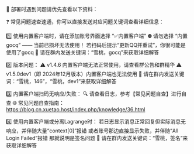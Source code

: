 🧩 部署时遇到问题请优先查看以下资料：

❓ 常见问题速查速通，你可以直接发送对应问题关键词查看详细信息：

1️⃣ 使用内置客户端时，请在添加账号界面选择 “✅内置客户端”
⛔ 请勿选择 “内置gocq” —— 当前已损坏无法使用！
若扫码后提示“更新QQ并重试”，你很可能是使用了gocq
📌 请在群内发送关键词：“雪桃，gocq”来获取详细解答

2️⃣ 版本问题：
⚠️ v1.4.6 内置客户端无法正常使用，请查看群公告和群精华
⚠️ v1.5.0dev1（即 2024年12月版本）内置客户端也无法使用
📌 请在群内发送关键词：“雪桃，146”，“雪桃，dev1”来获取详细解答

3️⃣ 内置客户端扫码无响应/失败：
🔍 请查看日志，参考【常见问题自查】进行自查
🌐 常见问题自查指南：https://blog.cn.xuetao.host/index.php/knowledge/36.html

4️⃣ 使用内置客户端或分离Lagrange时：
若日志显示消息正常回复但实际消息无响应，并伴随大量“context[0]”报错
或者账号那边直接显示失败，并伴随“All Login Failed”报错
那就说明是签名问题
📌 请在群内发送关键词：“雪桃，签名”来获取详细解答